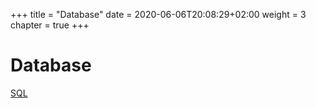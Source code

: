 +++
title = "Database"
date = 2020-06-06T20:08:29+02:00
weight = 3
chapter = true
+++

# Database

[SQL](sql/)